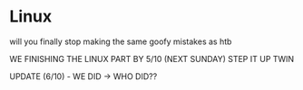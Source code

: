 # Linux

will you finally stop making the same goofy mistakes as htb

WE FINISHING THE LINUX PART BY 5/10 (NEXT SUNDAY) STEP IT UP TWIN

UPDATE (6/10) - WE DID -> WHO DID??
